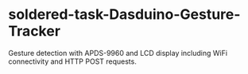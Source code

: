 # soldered-task-Dasduino-Gesture-Tracker
Gesture detection with APDS-9960 and LCD display including WiFi connectivity and HTTP POST requests.

